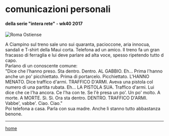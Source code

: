 # comunicazioni personali

#### della serie  "intera rete" - wk40 2017
![](https://drive.google.com/uc?id=1PcptxIVr1hYfUrxzT3o907lKVGwJEH-t "Roma Ostiense") 
<!--- /interarete118.png  --->  

A Ciampino sul treno sale uno sui quaranta, pacioccone, aria innocua, sandali e T-shirt della Maui corta. Telefona ad un amico. 
Il treno fa un gran fracasso di ferraglia e lui deve parlare ad alta voce, spesso ripetendo tutto d capo.   
Parlano di un conoscente comune:  
"Dice che l'hanno preso. Sta  dentro. Dentro. AL GABBIO. Eh... Prima l'hanno anche un po' picchiettato. Prima di portarcelo. Picchiettato. L'HANNO MENATO. Dice traffico d'armi. TRAFFICO D'ARMI. Aveva una pistola col numero di una partita rubata. Eh... LA PISTOLA SUA. Traffico d'armi. Lui dice che ce l'ha ancora. Ce l'ha con te. Se l'è presa un po'. Un po' molto. A morte. A MORTE. Sì. Sì. Ora sta dentro. DENTRO. TRAFFICO D'ARMI. Vabbe', vabbe'. Ciao. Ciao."  
Poi telefona a casa. Parla con sua madre. Anche lì stanno tutto abbastanza benone.
  
---
[home](/interarete.md) 